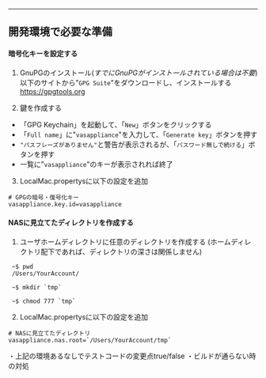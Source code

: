 
___
  
## 開発環境で必要な準備

#### 暗号化キーを設定する 

1. GnuPGのインストール(_すでにGnuPGがインストールされている場合は不要_)
 以下のサイトから"`GPG Suite`"をダウンロードし、インストールする  
 <https://gpgtools.org>  

2. 鍵を作成する
  - 「GPG Keychain」を起動して、「`New`」ボタンをクリックする   
  - 「`Full name`」に"`vasappliance`"を入力して、「`Generate key`」ボタンを押す  
  - `"パスフレーズがありません"`と警告が表示されるが、「`パスワード無しで続ける`」ボタンを押す  
  - 一覧に"`vasappliance`"のキーが表示されれば終了  
  
3. LocalMac.propertysに以下の設定を追加  

 ```
 # GPGの暗号・復号化キー
 vasappliance.key.id=vasappliance
 ```

#### NASに見立てたディレクトリを作成する

1. ユーザホームディレクトリに任意のディレクトリを作成する
(ホームディレクトリ配下であれば、ディレクトリの深さは関係しません)

 ```
  ~$ pwd
  /Users/YourAccount/
  
  ~$ mkdir `tmp`
 
  ~$ chmod 777 `tmp`
 ```

2. LocalMac.propertysに以下の設定を追加

 ```
 # NASに見立てたディレクトリ
 vasappliance.nas.root=`/Users/YourAccount/tmp`
 ```

・上記の環境あるなしでテストコードの変更点true/false
・ビルドが通らない時の対処
